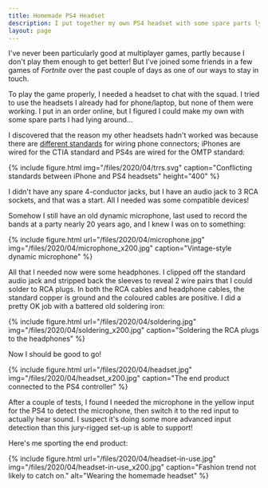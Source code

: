```yaml
---
title: Homemade PS4 Headset
description: I put together my own PS4 headset with some spare parts lying around...
layout: page
---
```


I've never been particularly good at multiplayer games, partly because I don't play them enough to get better! But I've joined some friends in a few games of _Fortnite_ over the past couple of days as one of our ways to stay in touch.

To play the game properly, I needed a headset to chat with the squad. I tried to use the headsets I already had for phone/laptop, but none of them were working. I put in an order online, but I figured I could make my own with some spare parts I had lying around...

I discovered that the reason my other headsets hadn't worked was because there are [different standards](https://en.wikipedia.org/wiki/Phone_connector_(audio)#TRRS_standards) for wiring phone connectors; iPhones are wired for the CTIA standard and PS4s are wired for the OMTP standard:

{% include figure.html img="/files/2020/04/trrs.svg" caption="Conflicting standards between iPhone and PS4 headsets" height="400" %}

I didn't have any spare 4-conductor jacks, but I have an audio jack to 3 RCA sockets, and that was a start. All I needed was some compatible devices!

Somehow I still have an old dynamic microphone, last used to record the bands at a party nearly 20 years ago, and I knew I was on to something:

{% include figure.html url="/files/2020/04/microphone.jpg" img="/files/2020/04/microphone_x200.jpg" caption="Vintage-style dynamic microphone" %}

All that I needed now were some headphones. I clipped off the standard audio jack and stripped back the sleeves to reveal 2 wire pairs that I could solder to RCA plugs. In both the RCA cables and headphone cables, the standard copper is ground and the coloured cables are positive. I did a pretty OK job with a battered old soldering iron:

{% include figure.html url="/files/2020/04/soldering.jpg" img="/files/2020/04/soldering_x200.jpg" caption="Soldering the RCA plugs to the headphones" %}

Now I should be good to go!

{% include figure.html url="/files/2020/04/headset.jpg" img="/files/2020/04/headset_x200.jpg" caption="The end product connected to the PS4 controller" %}

After a couple of tests, I found I needed the microphone in the yellow input for the PS4 to detect the microphone, then switch it to the red input to actually hear sound. I suspect it's doing some more advanced input detection than this jury-rigged set-up is able to support!

Here's me sporting the end product:

{% include figure.html url="/files/2020/04/headset-in-use.jpg" img="/files/2020/04/headset-in-use_x200.jpg" caption="Fashion trend not likely to catch on." alt="Wearing the homemade headset" %}
